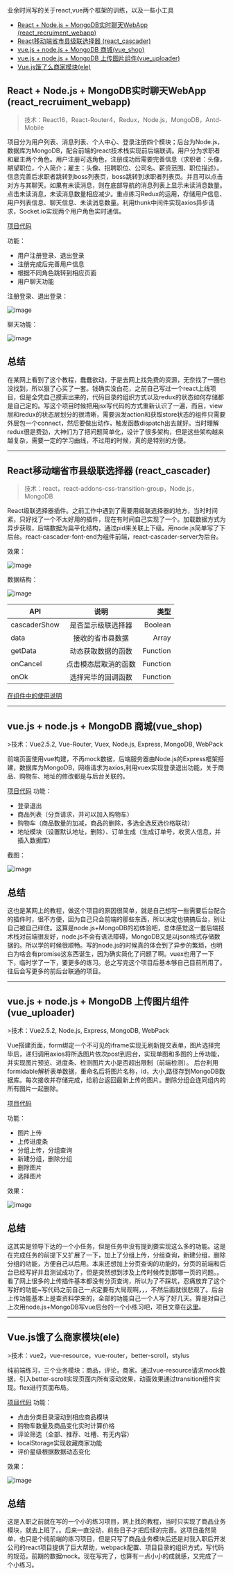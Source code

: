 ﻿业余时间写的关于react,vue两个框架的训练，以及一些小工具

* [React + Node.js +  MongoDB实时聊天WebApp (react_recruiment_webapp)](#react_recruiment_webapp)<br/>
* [React移动端省市县级联选择器 (react_cascader)](#react_cascader)<br/>
* [vue.js + node.js + MongoDB 商城(vue_shop)](#vue_shop)<br/>
* [vue.js + node.js + MongoDB 上传图片组件(vue_uploader)](#vue_uploader)<br/>
* [Vue.js饿了么商家模块(ele)](#ele)

<h2 id="react_recruiment_webapp">React + Node.js +  MongoDB实时聊天WebApp (react_recruiment_webapp)</h2>

>技术：React16，React-Router4，Redux，Node.js，MongoDB，Antd-Mobile

项目分为用户列表、消息列表、个人中心、登录注册四个模块；后台为Node.js，数据库为MongoDB，配合前端的react技术栈实现前后端联调。用户分为求职者和雇主两个角色。用户注册可选角色，注册成功后需要完善信息（求职者：头像，期望职位，个人简介；雇主：头像、招聘职位、公司名、薪资范围、职位描述）。信息完善后求职者跳转到boss列表页，boss跳转到求职者列表页。并且可以点击对方与其聊天。如果有未读消息，则在底部导航的消息列表上显示未读消息数量。点击未读消息，未读消息数量相应减少。重点练习Redux的运用，存储用户信息、用户列表信息、聊天信息、未读消息数量。利用thunk中间件实现axios异步请求，Socket.io实现两个用户角色实时通信。

[项目代码](https://github.com/capslocktao/private-project/tree/master/react_recruiment_webapp)

功能：

* 用户注册登录、退出登录
* 注册完成后完善用户信息
* 根据不同角色跳转到相应页面
* 用户聊天功能

注册登录、退出登录：

![image](https://github.com/capslocktao/private-project/blob/master/react_recruiment_webapp/react_register.gif)

聊天功能：

![image](https://github.com/capslocktao/private-project/blob/master/react_recruiment_webapp/chat_show.gif)

## 总结
在某网上看到了这个教程，蠢蠢欲动，于是去网上找免费的资源，无奈找了一圈也没找到，所以狠了心买了一套。钱确实没白花，之前自己写过一个react上线项目，但是全凭自己摸索出来的，代码目录的组织方式以及redux的状态如何存储都是自己定的。写这个项目时候把用jsx写代码的方式重新认识了一遍，而且，view层和redux的状态层划分的很清晰，需要派发action和获取store状态的组件只需要外层包一个connect，然后要做出动作，触发函数dispatch出去就好。当时理解redux很是费劲，大神们为了把问题简单化，设计了很多架构，但是这些架构越来越复杂，需要一定的学习曲线，不过用的时候，真的是特别的方便。

***

<h2 id="react_cascader">React移动端省市县级联选择器 (react_cascader)</h2>

>技术：react，react-addons-css-transition-group，Node.js，MongoDB

React级联选择器插件。之前工作中遇到了需要用级联选择器的地方，当时时间紧，只好找了一个不太好用的插件，现在有时间自己实现了一个。加载数据方式为异步获取，后端数据为扁平化结构，通过pid来关联上下级。用node.js简单写了下后台。react-cascader-font-end为组件前端，react-cascader-server为后台。

效果：

![image](https://github.com/capslocktao/private-project/blob/master/react_cascader/show.gif)

数据结构：

![image](https://github.com/capslocktao/private-project/blob/master/react_cascader/data.jpg)


| API           | 说明               | 类型      |
| ------------- |:------------------:| --------:|
| cascaderShow  | 是否显示级联选择器    | Boolean  |
| data          | 接收的省市县数据      | Array    |
| getData      | 动态获取数据的函数   | Function |
| onCancel      | 点击模态层取消的函数   | Function |
| onOk          | 选择完毕的回调函数    | Function  |

[在组件中的使用说明](https://github.com/capslocktao/private-project/tree/master/react_cascader)
***

<h2 id="vue_shop">vue.js + node.js + MongoDB 商城(vue_shop)</h2>
>技术：Vue2.5.2, Vue-Router, Vuex, Node.js, Express, MongoDB, WebPack

前端页面使用vue构建，不再mock数据，后端服务器由Node.js的Express框架搭建，数据库为MongoDB，网络请求为axios,利用vuex实现登录退出功能，关于商品、购物车、地址的修改都是与后台关联的。

[项目代码](https://github.com/capslocktao/private-project/tree/master/vue_shop)
功能：

* 登录退出
* 商品列表（分页请求，并可以加入购物车）
* 购物车（商品数量的加减，商品的删除，多选全选反选价格联动）
* 地址模块（设置默认地址，删除）、订单生成（生成订单号，收货人信息，并插入数据库）

截图：

![image](https://github.com/capslocktao/private-project/blob/master/vue_shop/vueshop_pic.png)

## 总结
这也是某网上的教程，做这个项目的原因很简单，就是自己想写一些需要后台配合的插件时，很不方便，因为自己只会前端的那些东西，所以决定也搞搞后台，别让自己被自己绊住。这算是node.js+MongoDB的初体验吧，总体感觉这一套后端技术栈对前端很友好，node.js不会有语法障碍，MongoDB又是以json格式存储数据的。所以学的时候很顺畅。写的node.js的时候真的体会到了异步的繁琐，也明白为啥会有promise这东西诞生，因为确实简化了问题了啊。vuex也用了一下下，临时学了一下，要更多的练习。总之写完这个项目后基本够自己目前所用了。往后会写更多的前后台联通的项目。

***

<h2 id="vue_uploader">vue.js + node.js + MongoDB 上传图片组件(vue_uploader)</h2>
<span id="vue_uploader"></span>
>技术：Vue2.5.2, Node.js, Express, MongoDB, WebPack

Vue搭建页面，form绑定一个不可见的iframe实现无刷新提交表单，图片选择完毕后，递归调用axios将所选图片依次post到后台，实现单图和多图的上传功能，并实现图片预览、进度条、检测图片大小是否超出限制（前端检测）。
后台利用formidable解析表单数据，重命名后将图片名称，id，大小,路径存到MongoDB数据库。每次接收并存储完成，给前台返回最新上传的图片。删除分组会连同组内的所有图片一起删除。

[项目代码](https://github.com/capslocktao/private-project/tree/master/vue_uploader)

功能：

* 图片上传
* 上传进度条
* 分组上传，分组查询
* 新建分组，删除分组
* 删除图片
* 选择图片

效果：

![image](https://github.com/capslocktao/private-project/blob/master/vue_uploader/show.gif)

## 总结
这其实是领导下达的一个小任务，但是任务中没有提到要实现这么多的功能。这是在完成任务的前提下又扩展了一下，加上了分组上传，分组查询，新建分组，删除分组的功能，方便自己以后用。本来还想加上分页查询的功能的，分页的前端和后台已经写好并且测试成功了，但是突然想到涉及上传时候传到那哪一页的问题。。看了网上很多的上传插件基本都没有分页查询，所以为了不踩坑，忍痛放弃了这个写好的功能~写代码之前自己一点定要有大局观啊，，，不然后面就很悲观了。后台上传功能基本上是查资料学来的，全部的功能自己一个人写了好几天。算是对自己上次用node.js+MongoDB写vue后台的一个小练习吧，项目文章在[这里](https://segmentfault.com/a/1190000012349559)。

***

<h2 id="ele">Vue.js饿了么商家模块(ele)</h2>
<span id="ele"></span>
>技术：vue2，vue-resource，vue-router，better-scroll，stylus

纯前端练习，三个业务模块：商品，评论，商家。通过vue-resource请求mock数据，引入better-scroll实现页面内所有滚动效果，动画效果通过transition组件实现。flex进行页面布局。

[项目代码](https://github.com/capslocktao/private-project/tree/master/ele)
功能：

* 点击分类目录滚动到相应商品模块
* 购物车数量及商品变化实时计算价格
* 评论筛选（全部、推荐、吐槽、有无内容）
* localStorage实现收藏商家功能
* 评价星级根据数据动态变化

效果：

![image](https://github.com/capslocktao/private-project/blob/master/ele/ele_show.gif)

## 总结
这是入职之前就在写的一个小的练习项目，网上找的教程，当时只实现了商品业务模块，就去上班了。。后来一直没动，前些日子才把后续的完善。这项目虽然简单，也只是个纯前端的练习项目，但是只写了商品业务模块后还是对我入职后开发公司的react项目提供了巨大帮助，webpack配置、项目目录的组织方式，写代码的规范，前期的数据mock。现在写完了，也算有一点小小的成就感，又完成了一个小练习。


